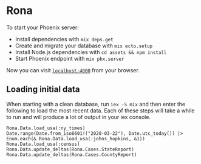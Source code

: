 # Rona

To start your Phoenix server:

  * Install dependencies with `mix deps.get`
  * Create and migrate your database with `mix ecto.setup`
  * Install Node.js dependencies with `cd assets && npm install`
  * Start Phoenix endpoint with `mix phx.server`

Now you can visit [`localhost:4000`](http://localhost:4000) from your browser.

## Loading initial data

When starting with a clean database, run `iex -S mix` and then enter the following
to load the most recent data. Each of these steps will take a while to run and will
produce a lot of output in your iex console.

```
Rona.Data.load_usa(:ny_times)
Date.range(Date.from_iso8601!("2020-03-22"), Date.utc_today()) |> Enum.each(& Rona.Data.load_usa(:johns_hopkins, &1))
Rona.Data.load_usa(:census)
Rona.Data.update_deltas(Rona.Cases.StateReport)
Rona.Data.update_deltas(Rona.Cases.CountyReport)
```

